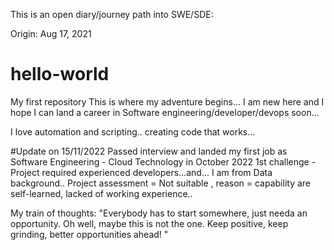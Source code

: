This is an open diary/journey path into SWE/SDE:

Origin: Aug 17, 2021
# hello-world 
My first repository
This is where my adventure begins...
I am new here and I hope I can land a career in Software engineering/developer/devops soon...

I love automation and scripting.. creating code that works...


#Update on 15/11/2022
Passed interview and landed my first job as Software Engineering - Cloud Technology in October 2022
1st challenge - Project required experienced developers...and... I am from Data background..
Project assessment = Not suitable , reason = capability are self-learned, lacked of working experience..

My train of thoughts:
"Everybody has to start somewhere, just needa an opportunity.
Oh well, maybe this is not the one. Keep positive, keep grinding, better opportunities ahead! "



